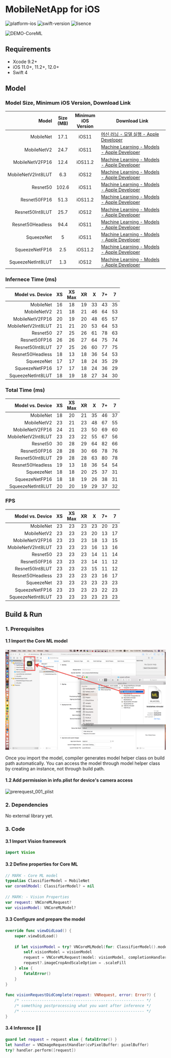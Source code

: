 # MobileNetApp for iOS

![platform-ios](https://img.shields.io/badge/platform-ios-lightgrey.svg)
![swift-version](https://img.shields.io/badge/swift-4-red.svg)
![lisence](https://img.shields.io/badge/license-MIT-black.svg)

![DEMO-CoreML](https://github.com/tucan9389/MobileNetApp-CoreML/raw/master/resource/MobileNet-CoreML-DEMO.gif?raw=true)

## Requirements

- Xcode 9.2+
- iOS 11.0+, 11.2+, 12.0+
- Swift 4

## Model

### Model Size, Minimum iOS Version, Download Link

| Model | Size<br>(MB) | Minimum<br>iOS Version | Download Link |
| ----: | :----: | :----: | ----- |
| MobileNet | 17.1 | iOS11 | [머신 러닝 - 모델 실행 - Apple Developer](https://developer.apple.com/kr/machine-learning/build-run-models) |
| MobileNetV2 | 24.7 | iOS11 | [Machine Learning - Models - Apple Developer](https://developer.apple.com/machine-learning/models) |
| MobileNetV2FP16 | 12.4 | iOS11.2 | [Machine Learning - Models - Apple Developer](https://developer.apple.com/machine-learning/models) |
| MobileNetV2Int8LUT | 6.3 | iOS12 | [Machine Learning - Models - Apple Developer](https://developer.apple.com/machine-learning/models) |
| Resnet50 | 102.6 | iOS11 | [Machine Learning - Models - Apple Developer](https://developer.apple.com/machine-learning/models) |
| Resnet50FP16 | 51.3 | iOS11.2 | [Machine Learning - Models - Apple Developer](https://developer.apple.com/machine-learning/models) |
| Resnet50Int8LUT | 25.7 | iOS12 | [Machine Learning - Models - Apple Developer](https://developer.apple.com/machine-learning/models) |
| Resnet50Headless | 94.4 | iOS11 | [Machine Learning - Models - Apple Developer](https://developer.apple.com/machine-learning/models) |
| SqueezeNet | 5 | iOS11 | [Machine Learning - Models - Apple Developer](https://developer.apple.com/machine-learning/models) |
| SqueezeNetFP16 | 2.5 | iOS11.2 | [Machine Learning - Models - Apple Developer](https://developer.apple.com/machine-learning/models) |
| SqueezeNetInt8LUT | 1.3 | iOS12 | [Machine Learning - Models - Apple Developer](https://developer.apple.com/machine-learning/models) |

### Infernece Time (ms)

| Model vs. Device | XS | XS<br>Max | XR | X | 7+ | 7 |
| ----: | :----: | :----: | :----: | :----: | :----: | :----: |
| MobileNet | 16 | 18 | 19 | 33 | 43 | 35 |
| MobileNetV2 | 21 | 18 | 21 | 46 | 64 | 53 |
| MobileNetV2FP16 | 20 | 19 | 20 | 48 | 65 | 57 |
| MobileNetV2Int8LUT | 21 | 21 | 20 | 53 | 64 | 53 |
| Resnet50 | 27 | 25 | 26 | 61 | 78 | 63 |
| Resnet50FP16 | 26 | 26 | 27 | 64 | 75 | 74 |
| Resnet50Int8LUT | 27 | 25 | 26 | 60 | 77 | 75 |
| Resnet50Headless | 18 | 13 | 18 | 36 | 54 | 53 |
| SqueezeNet | 17 | 17 | 18 | 24 | 35 | 29 |
| SqueezeNetFP16 | 17 | 17 | 18 | 24 | 36 | 29 |
| SqueezeNetInt8LUT | 18 | 19 | 18 | 27 | 34 | 30 |

### Total Time (ms)

| Model vs. Device | XS | XS<br>Max | XR | X | 7+ | 7 |
| ----: | :----: | :----: | :----: | :----: | :----: | :----: |
| MobileNet | 18 | 20 | 21 | 35 | 46 | 37 |
| MobileNetV2 | 23 | 21 | 23 | 48 | 67 | 55 |
| MobileNetV2FP16 | 24 | 21 | 23 | 50 | 69 | 60 |
| MobileNetV2Int8LUT | 23 | 23 | 22 | 55 | 67 | 56 |
| Resnet50 | 30 | 28 | 29 | 64 | 82 | 66 |
| Resnet50FP16 | 28 | 28 | 30 | 66 | 78 | 76 |
| Resnet50Int8LUT | 29 | 28 | 28 | 63 | 80 | 78 |
| Resnet50Headless | 19 | 13 | 18 | 36 | 54 | 54 |
| SqueezeNet | 18 | 18 | 20 | 25 | 37 | 31 |
| SqueezeNetFP16 | 18 | 18 | 19 | 26 | 38 | 31 |
| SqueezeNetInt8LUT | 20 | 20 | 19 | 29 | 37 | 32 |

### FPS

| Model vs. Device | XS | XS<br>Max | XR | X | 7+ | 7 |
| ----: | :----: | :----: | :----: | :----: | :----: | :----: |
| MobileNet | 23 | 23 | 23 | 23 | 20 | 23 |
| MobileNetV2 | 23 | 23 | 23 | 20 | 13 | 17 |
| MobileNetV2FP16 | 23 | 23 | 23 | 18 | 13 | 15 |
| MobileNetV2Int8LUT | 23 | 23 | 23 | 16 | 13 | 16 |
| Resnet50 | 23 | 23 | 23 | 14 | 11 | 14 |
| Resnet50FP16 | 23 | 23 | 23 | 14 | 11 | 12 |
| Resnet50Int8LUT | 23 | 23 | 23 | 15 | 11 | 12 |
| Resnet50Headless | 23 | 23 | 23 | 23 | 16 | 17 |
| SqueezeNet | 23 | 23 | 23 | 23 | 23 | 23 |
| SqueezeNetFP16 | 23 | 23 | 23 | 23 | 22 | 23 |
| SqueezeNetInt8LUT | 23 | 23 | 23 | 23 | 23 | 23 |


## Build & Run

### 1. Prerequisites

#### 1.1 Import the Core ML model

![모델 불러오기.png](resource/%EB%AA%A8%EB%8D%B8%20%EB%B6%88%EB%9F%AC%EC%98%A4%EA%B8%B0.png)

Once you import the model, compiler generates model helper class on build path automatically. You can access the model through model helper class by creating an instance, not through build path.

#### 1.2 Add permission in info.plist for device's camera access

![prerequest_001_plist](/Users/canapio/Project/machine%20learning/MoT%20Labs/github_project/ml-ios-projects/PoseEstimation-CoreML/resource/prerequest_001_plist.png)

### 2. Dependencies

No external library yet.

### 3. Code

#### 3.1 Import Vision framework

```swift
import Vision
```

#### 3.2 Define properties for Core ML

```swift
// MARK - Core ML model
typealias ClassifierModel = MobileNet
var coremlModel: ClassifierModel? = nil

// MARK: - Vision Properties
var request: VNCoreMLRequest?
var visionModel: VNCoreMLModel?
```

#### 3.3 Configure and prepare the model

```swift
override func viewDidLoad() {
    super.viewDidLoad()

	if let visionModel = try? VNCoreMLModel(for: ClassifierModel().model) {
        self.visionModel = visionModel
        request = VNCoreMLRequest(model: visionModel, completionHandler: visionRequestDidComplete)
        request?.imageCropAndScaleOption = .scaleFill
    } else {
        fatalError()
    }
}

func visionRequestDidComplete(request: VNRequest, error: Error?) {
    /* ------------------------------------------------------ */
    /* something postprocessing what you want after inference */
    /* ------------------------------------------------------ */
}
```

#### 3.4 Inference 🏃‍♂️

```swift
guard let request = request else { fatalError() }
let handler = VNImageRequestHandler(cvPixelBuffer: pixelBuffer)
try? handler.perform([request])
```
